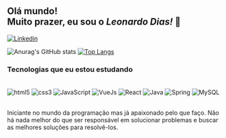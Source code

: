 
## Olá mundo!<br/>Muito prazer, eu sou o <i>Leonardo Dias!</i> 👋

[![Linkedin](https://img.shields.io/badge/LinkedIn-0077B5?style=for-the-badge&logo=linkedin&logoColor=white)](https://www.linkedin.com/in/leonardo-dos-santos-dias-2ab8a4185/)

![Anurag's GitHub stats](https://github-readme-stats.vercel.app/api?username=LeoRepos&show_icons=true&theme=dracula) [![Top Langs](https://github-readme-stats.vercel.app/api/top-langs/?username=LeoRepos)](https://github.com/anuraghazra/github-readme-stats)

### Tecnologias que eu estou estudando

<div style="display: inline_block"><br/>
  <img align="center" alt="html5" src="https://img.shields.io/badge/HTML5-E34F26?style=for-the-badge&logo=html5&logoColor=white"/>
  <img align="center" alt="css3" src="https://img.shields.io/badge/CSS3-1572B6?style=for-the-badge&logo=css3&logoColor=white"/>
  <img align="center" alt="JavaScript" src="https://img.shields.io/badge/JavaScript-F7DF1E?style=for-the-badge&logo=javascript&logoColor=black">
  <img align="center" alt="VueJs" src="https://img.shields.io/badge/Vue.js-35495E?style=for-the-badge&logo=vue.js&logoColor=4FC08D"/>
   <img align="center" alt="React" src="https://img.shields.io/badge/React-20232A?style=for-the-badge&logo=react&logoColor=61DAFB"/>
  <img align="center" alt="Java" src="https://img.shields.io/badge/Java-ED8B00?style=for-the-badge&logo=java&logoColor=white"/>
  <img align="center" alt="Spring" src="https://img.shields.io/badge/Spring-6DB33F?style=for-the-badge&logo=spring&logoColor=white"/>
  <img align="center" alt="MySQL" src="https://img.shields.io/badge/MySQL-00000F?style=for-the-badge&logo=mysql&logoColor=white"/>    
</div><br/>

Iniciante no mundo da programação mas já apaixonado pelo que faço. Não há nada melhor do que ser responsável em solucionar problemas e buscar as melhores soluções para resolvê-los.
